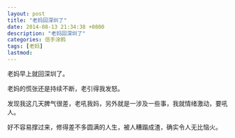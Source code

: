 ```yaml
---
layout: post
title: "老妈回深圳了"
date: 2014-08-13 21:34:38 +0800
description: "老妈回深圳了"
categories: 信手涂鸦
tags: [老妈]
lastmod: 
--- 
```


老妈早上就回深圳了。

老妈的慌张还是持续不断，老引得我发怒。

发现我这几天脾气很差，老吼我妈，另外就是一涉及一些事，我就情绪激动，要吼人。

好不容易撑过来，修得差不多圆满的人生，被人糟蹋成渣，确实令人无比恼火。

